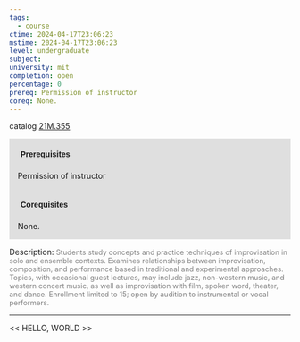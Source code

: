 ```yaml
---
tags:
  - course
ctime: 2024-04-17T23:06:23
mstime: 2024-04-17T23:06:23
level: undergraduate
subject: 
university: mit
completion: open
percentage: 0
prereq: Permission of instructor
coreq: None.
---
```


catalog [21M.355](http://student.mit.edu/catalog/m21Ma.html#21M.355)

<span style="display: block; padding: 15px; background-color: rgb(100, 100, 100, 0.2);"><font id="m_prereq2539_0" style="display: block; font-family: Arial, sans-serif; font-weight: bold; padding: 5px">Prerequisites</font><br><span id="prereq2539_0">Permission of instructor</span></span>
<span style="display: block; padding: 15px; background-color: rgb(100, 100, 100, 0.2);"><font id="m_coreq2539_0" style="display: block; font-family: Arial, sans-serif; font-weight: bold; padding: 5px">Corequisites</font><br><span id="coreq2539_0">None.</span></span>

<font style="">Description:</font>
<font style="color: grey; font-size: 0.8rem;">Students study concepts and practice techniques of improvisation in solo and ensemble contexts. Examines relationships between improvisation, composition, and performance based in traditional and experimental approaches. Topics, with occasional guest lectures, may include jazz, non-western music, and western concert music, as well as improvisation with film, spoken word, theater, and dance. Enrollment limited to 15; open by audition to instrumental or vocal performers.</font>



---

<< HELLO, WORLD >>
